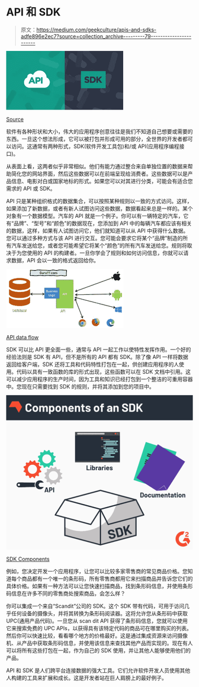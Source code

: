 # API 和 SDK

> 原文：<https://medium.com/geekculture/apis-and-sdks-adfe896e2ec7?source=collection_archive---------79----------------------->

![](img/1841b9c4c5eb2a8da00e91fc40260be3.png)

[Source](https://media.kairos.com/blog-images/kairos-blog-the-difference-between-api-and-sdk.jpg)

软件有各种形状和大小，伟大的应用程序创意往往是我们不知道自己想要或需要的东西。一旦这个想法形成，它可以被打包并形成可用的部分，全世界的开发者都可以访问。这通常有两种形式，SDK(软件开发工具包)和/或 API(应用程序编程接口)。

从表面上看，这两者似乎非常相似。他们有能力通过整合来自单独位置的数据来帮助简化您的网站界面，然后这些数据可以在前端呈现给消费者。这些数据可以是产品信息、电影对白或国家地标的形式。如果您可以对其进行分类，可能会有适合您需求的 API 或 SDK。

API 只是某种组织格式的数据集合，可以按照某种规则以一致的方式访问。这样，如果添加了新数据，或者有新人试图访问这些数据，数据看起来总是一样的。某个对象有一个数据模型。汽车的 API 就是一个例子。你可以有一辆特定的汽车，它有“品牌”、“型号”和“颜色”的数据现在，您添加到 API 中的每辆汽车都应该有相关的数据，这样，如果有人试图访问它，他们就知道可以从 API 中获得什么数据。您可以通过多种方式与该 API 进行交互。您可能会要求它将某个“品牌”制造的所有汽车发送给您，或者您可能希望它将某个“颜色”的所有汽车发送给您。规则将取决于为您使用的 API 的构建者。一旦你学会了规则和如何访问信息，你就可以请求数据，API 会以一致的格式返回给你。

![](img/3ccbccfa89505f4701f7ef42c8387078.png)

[API data flow](https://www.google.com/imgres?imgurl=https%3A%2F%2Fwww.guru99.com%2Fimages%2F2%2F090720_0532_WhatisanAPI1.png&imgrefurl=https%3A%2F%2Fwww.guru99.com%2Fwhat-is-api.html&tbnid=YhkEa5Qj3ysseM&vet=12ahUKEwjuws_F36jxAhXFV98KHR3xDKoQMygGegUIARDXAQ..i&docid=s9Q8SRdC-txjAM&w=755&h=380&q=api%20pictures&ved=2ahUKEwjuws_F36jxAhXFV98KHR3xDKoQMygGegUIARDXAQ)

SDK 可以比 API 更全面一些，通常与 API 一起工作以使特性发挥作用。一个好的经验法则是 SDK 有 API，但不是所有的 API 都有 SDK。除了像 API 一样将数据返回给客户端，SDK 还将工具和代码特性打包在一起，供创建应用程序的人使用。代码以具有一致函数的库的形式出现，这些函数可以在 SDK 文档中引用。这可以减少应用程序的生产时间，因为工具和知识已经打包到一个整洁的可重用容器中。您现在只需要找到 SDK 的规则，并将其添加到您的项目中。

![](img/38efc0c7471e7a1840e0879aa54d0ce0.png)

[SDK Components](https://learn.g2crowd.com/hubfs/Screen%20Shot%202019-03-22%20at%2010.03.46%20AM.png)

例如，您决定开发一个应用程序，让您可以比较多家零售商的常见商品价格。您知道每个商品都有一个唯一的条形码，所有零售商都用它来扫描商品并告诉您它们的具体价格。如果有一种方法可以让您快速扫描商品，找到条形码信息，并使用条形码信息在许多不同的零售商处搜索商品，会怎么样？

你可以集成一个来自“Scandit”公司的 SDK。这个 SDK 带有代码，可用于访问几乎任何设备的摄像头，并将其转换为条形码阅读器。这将允许您从条形码中获取 UPC(通用产品代码)。一旦您从 scan dit API 获得了条形码信息，您就可以使用它来搜索免费的 UPC APIs，以获得具有该特定代码的商品可在哪里购买的列表。然后你可以快速比较，看看哪个地方的价格最好。这是通过集成资源来访问摄像机、从产品中获取条形码信息，并使用该信息来查找其他产品而实现的。现在有人可以将所有这些打包在一起，作为自己的 SDK 使用，并让其他人能够使用他们的产品。

API 和 SDK 是人们跨平台连接数据的强大工具。它们允许软件开发人员使用其他人构建的工具来扩展和成长。这是开发者站在巨人肩膀上的最好例子。